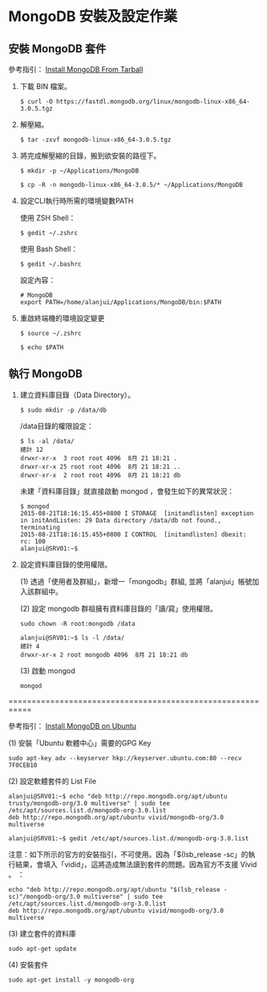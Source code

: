 # MongoDB 安裝及設定作業

## 安裝 MongoDB 套件

參考指引： [Install MongoDB From Tarball ](http://docs.mongodb.org/manual/tutorial/install-mongodb-on-linux/)


 1. 下載 BIN 檔案。

    ```
    $ curl -O https://fastdl.mongodb.org/linux/mongodb-linux-x86_64-3.0.5.tgz
    ```

 2. 解壓縮。

    ```
    $ tar -zxvf mongodb-linux-x86_64-3.0.5.tgz
    ```

 3. 將完成解壓縮的目錄，搬到欲安裝的路徑下。

    ```
    $ mkdir -p ~/Applications/MongoDB

    $ cp -R -n mongodb-linux-x86_64-3.0.5/* ~/Applications/MongoDB
    ```

 4. 設定CLI執行時所需的環境變數PATH

    使用 ZSH Shell：

    ```
    $ gedit ~/.zshrc
    ```

    使用 Bash Shell：

    ```
    $ gedit ~/.bashrc
    ```

    設定內容：

    ```
    # MongoDB
    export PATH=/home/alanjui/Applications/MongoDB/bin:$PATH

    ```

 5. 重啟終端機的環境設定變更

    ```
    $ source ~/.zshrc

    $ echo $PATH
    ```

## 執行 MongoDB

 1. 建立資料庫目錄（Data Directory）。

    ```
    $ sudo mkdir -p /data/db
    ```

    /data目錄的權限設定：

    ```
    $ ls -al /data/
    總計 12
    drwxr-xr-x  3 root root 4096  8月 21 18:21 .
    drwxr-xr-x 25 root root 4096  8月 21 18:21 ..
    drwxr-xr-x  2 root root 4096  8月 21 18:21 db
    ```

    未建「資料庫目錄」就直接啟動 mongod ，會發生如下的異常狀況：
    ```
    $ mongod
    2015-08-21T18:16:15.455+0800 I STORAGE  [initandlisten] exception in initAndListen: 29 Data directory /data/db not found., terminating
    2015-08-21T18:16:15.455+0800 I CONTROL  [initandlisten] dbexit:  rc: 100
    alanjui@SRV01:~$
    ```

 2. 設定資料庫目錄的使用權限。

    (1) 透過「使用者及群組」，新增一「mongodb」群組, 並將「alanjui」帳號加入該群組中。

    (2) 設定 mongodb 群祖擁有資料庫目錄的「讀/寫」使用權限。

    ```
    sudo chown -R root:mongodb /data

    alanjui@SRV01:~$ ls -l /data/
    總計 4
    drwxr-xr-x 2 root mongodb 4096  8月 21 18:21 db

    ```

    (3) 啟動 mongod

    ```
    mongod
    ```

===========================================================

參考指引： [Install MongoDB on Ubuntu](http://docs.mongodb.org/manual/tutorial/install-mongodb-on-ubuntu/)

(1) 安裝「Ubuntu 軟體中心」需要的GPG Key
```
sudo apt-key adv --keyserver hkp://keyserver.ubuntu.com:80 --recv 7F0CEB10
```

(2) 設定軟體套件的 List File

```
alanjui@SRV01:~$ echo "deb http://repo.mongodb.org/apt/ubuntu trusty/mongodb-org/3.0 multiverse" | sudo tee /etc/apt/sources.list.d/mongodb-org-3.0.list
deb http://repo.mongodb.org/apt/ubuntu vivid/mongodb-org/3.0 multiverse

alanjui@SRV01:~$ gedit /etc/apt/sources.list.d/mongodb-org-3.0.list
```

注意：如下所示的官方的安裝指引，不可使用。因為「$(lsb_release -sc」的執行結果，會填入「vidid」，這將造成無法讀到套件的問題。因為官方不支援 Vivid 。 ：
```
echo "deb http://repo.mongodb.org/apt/ubuntu "$(lsb_release -sc)"/mongodb-org/3.0 multiverse" | sudo tee /etc/apt/sources.list.d/mongodb-org-3.0.list
deb http://repo.mongodb.org/apt/ubuntu vivid/mongodb-org/3.0 multiverse
```


(3) 建立套件的資料庫

```
sudo apt-get update
```

(4) 安裝套件

```
sudo apt-get install -y mongodb-org
```
